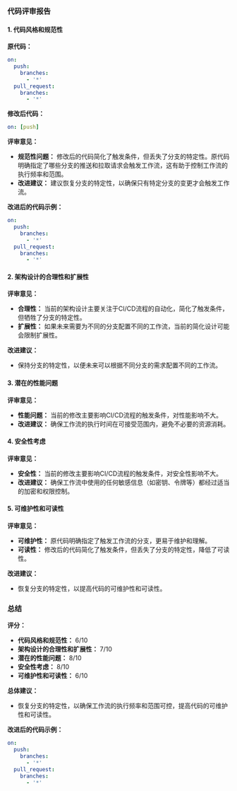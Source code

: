 ### 代码评审报告

#### 1. 代码风格和规范性

**原代码：**
```yaml
on:
  push:
    branches:
      - '*'
  pull_request:
    branches:
      - '*'
```

**修改后代码：**
```yaml
on: [push]
```

**评审意见：**
- **规范性问题：** 修改后的代码简化了触发条件，但丢失了分支的特定性。原代码明确指定了哪些分支的推送和拉取请求会触发工作流，这有助于控制工作流的执行频率和范围。
- **改进建议：** 建议恢复分支的特定性，以确保只有特定分支的变更才会触发工作流。

**改进后的代码示例：**
```yaml
on:
  push:
    branches:
      - '*'
  pull_request:
    branches:
      - '*'
```

#### 2. 架构设计的合理性和扩展性

**评审意见：**
- **合理性：** 当前的架构设计主要关注于CI/CD流程的自动化，简化了触发条件，但牺牲了分支的特定性。
- **扩展性：** 如果未来需要为不同的分支配置不同的工作流，当前的简化设计可能会限制扩展性。

**改进建议：**
- 保持分支的特定性，以便未来可以根据不同分支的需求配置不同的工作流。

#### 3. 潜在的性能问题

**评审意见：**
- **性能问题：** 当前的修改主要影响CI/CD流程的触发条件，对性能影响不大。
- **改进建议：** 确保工作流的执行时间在可接受范围内，避免不必要的资源消耗。

#### 4. 安全性考虑

**评审意见：**
- **安全性：** 当前的修改主要影响CI/CD流程的触发条件，对安全性影响不大。
- **改进建议：** 确保工作流中使用的任何敏感信息（如密钥、令牌等）都经过适当的加密和权限控制。

#### 5. 可维护性和可读性

**评审意见：**
- **可维护性：** 原代码明确指定了触发工作流的分支，更易于维护和理解。
- **可读性：** 修改后的代码简化了触发条件，但丢失了分支的特定性，降低了可读性。

**改进建议：**
- 恢复分支的特定性，以提高代码的可维护性和可读性。

### 总结

**评分：**
- **代码风格和规范性：** 6/10
- **架构设计的合理性和扩展性：** 7/10
- **潜在的性能问题：** 8/10
- **安全性考虑：** 8/10
- **可维护性和可读性：** 6/10

**总体建议：**
- 恢复分支的特定性，以确保工作流的执行频率和范围可控，提高代码的可维护性和可读性。

**改进后的代码示例：**
```yaml
on:
  push:
    branches:
      - '*'
  pull_request:
    branches:
      - '*'
```